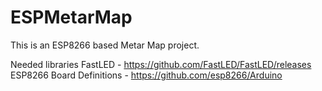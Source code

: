 # ESPMetarMap
This is an ESP8266 based Metar Map project.

Needed libraries
FastLED - https://github.com/FastLED/FastLED/releases
ESP8266 Board Definitions - https://github.com/esp8266/Arduino
